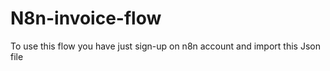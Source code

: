 # N8n-invoice-flow

To use this flow you have just sign-up on n8n account and import this Json file
